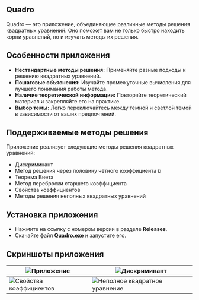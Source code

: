 ## Quadro

Quadro — это приложение, объединяющее различные методы решения квадратных уравнений. Оно поможет вам не только быстро находить корни уравнений, но и изучать методы их решения.

## Особенности приложения

*   **Нестандартные методы решения:** Применяйте разные подходы к решению квадратных уравнений.
*   **Пошаговые объяснения:** Изучайте промежуточные вычисления для лучшего понимания работы метода.
*   **Наличие теоретической информации:** Повторяйте теоретический материал и закрепляйте его на практике.
*   **Выбор темы:** Легко переключайтесь между темной и светлой темой в зависимости от ваших предпочтений.

## Поддерживаемые методы решения

Приложение реализует следующие методы решения квадратных уравнений:
*   Дискриминант
*   Метод решения через половину чётного коэффициента *b*
*   Теорема Виета
*   Метод переброски старшего коэффициента
*   Свойства коэффициентов
*   Методы решения неполных квадратных уравнений

## Установка приложения
- Нажмите на ссылку с номером версии в разделе **Releases**.
- Скачайте файл **Quadro.exe** и запустите его.

## Скриншоты приложения

| ![Приложение](https://github.com/user-attachments/assets/3db853e6-51b8-4425-a6cd-cd024fcf3d84) | ![Дискриминант](https://github.com/user-attachments/assets/17ea5916-4d75-4386-9320-7addedcad732) |
|---|---|
| ![Свойства коэффициентов](https://github.com/user-attachments/assets/c532b859-ddc7-4b9f-85ab-f1b67d42b10a) | ![Неполное квадратное уравнение](https://github.com/user-attachments/assets/591e157f-6ffe-43c7-b3ad-0cd3e61dd802) |
